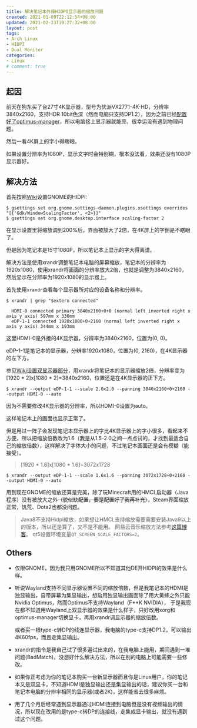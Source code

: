 ```yaml
---
title: 解决笔记本外接HIDPI显示器的缩放问题
created: 2021-01-09T22:12:54+08:00
updated: 2021-02-23T19:27:32+08:00
layout: post
tags:
- Arch Linux
- HIDPI
- Dual Moniter
categories:
- Linux
# comment: true
---
```


## 起因

前天在狗东买了台27寸4K显示器，型号为优派VX2771-4K-HD，分辨率3840x2160，支持HDR 10bit色深（然而电脑只支持DP1.2），因为之前已经[配置好了optimus-manager](/posts/archlinux-pavilion-gaming-laptop/)，所以电脑接上显示器就能亮，很幸运没有遇到物理问题。

然后一看4K屏上的字小得瞎眼。

如果设置分辨率为1080P，显示文字时会特别糊，根本没法看，效果还没有1080P显示器好。

<!--more-->

<!--aplayer
{
    "name": "エンドロール",
    "artist": "KEIKO",
    "theme": "#886666",
    "url": "https://music.starry-s.moe/music/obj_w5rDlsOJwrLDjj7CmsOj_5016145218_8a57_c3ad_6dee_bedcb53124a46de8152d464b7db24470.mov",
    "cover": "https://music.starry-s.moe/music/cover/109951165501153240.jpg"
}
-->

## 解决方法

首先按照[Wiki](https://wiki.archlinux.org/index.php/HiDPI)设置GNOME的HIDPI:

``` text
$ gsettings set org.gnome.settings-daemon.plugins.xsettings overrides "[{'Gdk/WindowScalingFactor', <2>}]"
$ gsettings set org.gnome.desktop.interface scaling-factor 2
```

在显示设置里将缩放调到200%后，界面被放大了2倍，在4K屏上的字倒是不瞎眼了。

但是因为笔记本是15寸1080P，所以笔记本上显示的字大得离谱。

解决方法是使用xrandr调整笔记本电脑的屏幕缩放，笔记本的分辨率为1920x1080，使用xrandr将画面的分辨率放大2倍，也就是调整为3840x2160，然后显示在分辨率为1920x1080的显示器上。

首先使用`xrandr`查看每个显示器所对应的设备名称和分辨率。

``` text
$ xrandr | grep "$extern connected"

  HDMI-0 connected primary 3840x2160+0+0 (normal left inverted right x axis y axis) 597mm x 336mm
  eDP-1-1 connected 1920x1080+0+2160 (normal left inverted right x axis y axis) 344mm x 193mm
```

这里HDMI-0是外接的4K显示器，分辨率为3840x2160，位置为(0, 0)。

eDP-1-1是笔记本的显示器，分辨率1920x1080，位置为(0, 2160)，在4K显示器的左下方。

参见[Wiki设置双显示器部分](https://wiki.archlinux.org/index.php/HiDPI#Multiple_displays)，用xrandr将笔记本的显示器缩放2倍，分辨率变为 \[1920 \* 2\]x\[1080 \* 2\]=3840x2160，位置还是在4K显示器的正下方。

``` text
$ xrandr --output eDP-1-1 --scale 2.0x2.0 --panning 3840x2160+0+2160 --output HDMI-0 --auto
```

因为不需要修改4K显示器的分辨率，所以HDMI-0设置为auto。

这样笔记本上的画面也显示正常了。

但是用过一阵子会发现笔记本显示器上的字比4K显示器上的字小很多，看起来不方便，所以把缩放倍数改为1.6（我是从1.5-2.0之间一点点试的，才找到最适合自己的缩放倍数），这样解决了字体大小的问题，不过笔记本画面还是会有模糊（能接受）。

> \[1920 \* 1.6\]x\[1080 \* 1.6\]=3072x1728

``` text
$ xrandr --output eDP-1-1 --scale 1.6x1.6 --panning 3072x1728+0+2160 --output HDMI-0 --auto
```

用到现在GNOME的缩放还算是完美，除了玩Minecraft用的HMCL启动器（Java程序）没有被放大之外~~（貌似缺配置，要是配置好了我再补充）~~，Steam界面缩放正常，饥荒、Dota2也都没问题。

> Java8不支持Hidpi缩放，如果想让HMCL支持缩放需要需要安装Java9以上的版本，所以还是算了，又不是不能用。
> 网易云音乐缩放方法参考[这篇博客](https://ntzyz.io/post/fix-cloud-music-linux-client-hidpi-issue)。
> qt5设置环境变量`QT_SCREEN_SCALE_FACTORS=2`。

## Others

 * 仅限GNOME，因为我只用GNOME所以不知道其他DE开HIDPI的效果是什么样。

 * 听说Wayland支持不同显示器设置不同的缩放倍数，但是我笔记本的HDMI是独显输出，自带屏幕为集显输出，想启用独显输出画面除了用大黄蜂之外只能Nvidia Optimus，然而Optimus不支持Wayland（F**K NVIDIA），
   于是我现在都不知道用Wayland上双显示器的效果是什么样子，只好改用xorg和optimus-manager切换显卡，再用xrandr调显示器的缩放倍数。

   或者买一根type-c转DP的线连显示器，我电脑的type-c支持DP1.2，可以输出4K60fps，而且走集显输出。

 * xrandr的指令是我自己试了很多遍试出来的，在我电脑上能用，期间遇到一堆问题(BadMatch)，没想好什么解决方法，所以在别的电脑上可能需要一些修改。

 * 如果你正考虑为你的笔记本购买一台新显示器而且你是Linux用户，你的笔记本又是双显卡，不知道HDMI是独显输出还是集显输出的话，建议你买一台和笔记本电脑的分辨率相同的显示器(或者2K)，这样能省去很多麻烦。

 * 用了几个月后经常遇到显示器通过HDMI连接到电脑但是没有视频输出的情况，所以现在改用的是type-c转DP的连接线，走集成显卡输出，就没有遇到过这个问题。
